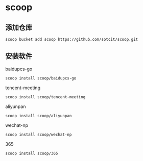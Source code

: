 # scoop

## 添加仓库

```shell
scoop bucket add scoop https://github.com/sotcit/scoop.git
```

## 安装软件

baidupcs-go

```shell
scoop install scoop/baidupcs-go
```

tencent-meeting

```shell
scoop install scoop/tencent-meeting
```

aliyunpan

```shell
scoop install scoop/aliyunpan
```

wechat-np

```shell
scoop install scoop/wechat-np
```

365

```shell
scoop install scoop/365
```
